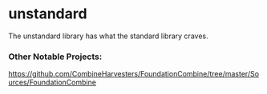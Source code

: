 # unstandard
The unstandard library has what the standard library craves.

### Other Notable Projects:
https://github.com/CombineHarvesters/FoundationCombine/tree/master/Sources/FoundationCombine
